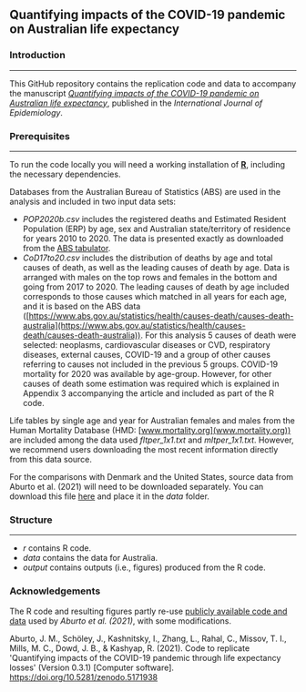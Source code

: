 ## Quantifying impacts of the COVID-19 pandemic on Australian life expectancy

### Introduction
------------

This GitHub repository contains the replication code and data to accompany the manuscript [*Quantifying impacts of the COVID-19 pandemic on Australian life expectancy*](), published in the *International Journal of Epidemiology*.

### Prerequisites
------------

To run the code locally you will need a working installation of [**R**](https://www.r-project.org/), including the necessary dependencies.

Databases from the Australian Bureau of Statistics (ABS) are used in the analysis and included in two input data sets:

* _POP2020b.csv_ includes the registered deaths and Estimated Resident Population (ERP) by age, sex and Australian state/territory of residence for years 2010 to 2020. The data is presented exactly as downloaded from the [ABS tabulator](https://explore.data.abs.gov.au/).
* _CoD17to20.csv_ includes the distribution of deaths by age and total causes of death, as well as the leading causes of death by age. Data is arranged with males on the top rows and females in the bottom and going from 2017 to 2020. The leading causes of death by age included corresponds to those causes which matched in all years for each age, and it is based on the ABS data ([https://www.abs.gov.au/statistics/health/causes-death/causes-death-australia](https://www.abs.gov.au/statistics/health/causes-death/causes-death-australia)). For this analysis 5 causes of death were selected: neoplasms, cardiovascular diseases or CVD, respiratory diseases, external causes, COVID-19 and a group of other causes referring to causes not included in the previous 5 groups. COVID-19 mortality for 2020 was available by age-group. However, for other causes of death some estimation was required which is explained in Appendix 3 accompanying the article and included as part of the R code. 

Life tables by single age and year for Australian females and males from the Human Mortality Database (HMD: [www.mortality.org](www.mortality.org)) are included among the data used _fltper_1x1.txt_ and _mltper_1x1.txt_. However, we recommend users downloading the most recent information directly from this data source. 

For the comparisons with Denmark and the United States, source data from Aburto et al. (2021) will need to be downloaded separately. You can download this file [here](https://github.com/OxfordDemSci/ex2020/blob/master/out/lt_input.rds) and place it in the _data_ folder.

### Structure
----------------

* _r_ contains R code.
* _data_ contains the data for Australia.
* _output_ contains outputs (i.e., figures) produced from the R code.

### Acknowledgements

The R code and resulting figures partly re-use [publicly available code and data](https://github.com/OxfordDemSci/ex2020) used by *Aburto et al. (2021)*, with some modifications.

Aburto, J. M., Schöley, J., Kashnitsky, I., Zhang, L., Rahal, C., Missov, T. I., Mills, M. C., Dowd, J. B., & Kashyap, R. (2021). Code to replicate 'Quantifying impacts of the COVID-19 pandemic through life expectancy losses' (Version 0.3.1) [Computer software]. https://doi.org/10.5281/zenodo.5171938
